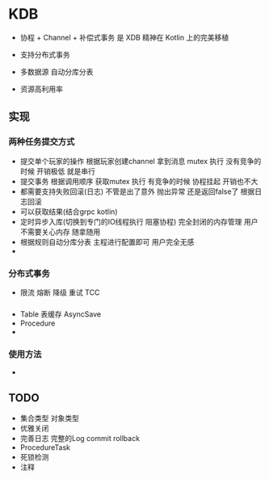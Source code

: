 # KDB

- 协程 + Channel + 补偿式事务 是 XDB 精神在 Kotlin 上的完美移植

- 支持分布式事务
- 多数据源 自动分库分表
- 资源高利用率

## 实现

### 两种任务提交方式

- 提交单个玩家的操作 根据玩家创建channel 拿到消息 mutex 执行 没有竞争的时候 开销极低 就是串行
- 提交事务 根据调用顺序 获取mutex 执行 有竞争的时候 协程挂起 开销也不大
- 都需要支持失败回滚(日志) 不管是出了意外 抛出异常 还是返回false了 根据日志回滚
- 可以获取结果(结合grpc kotlin)
- 定时异步入库(切换到专门的IO线程执行 阻塞协程) 完全封闭的内存管理 用户不需要关心内存 随拿随用
- 根据规则自动分库分表 主程进行配置即可 用户完全无感
-

### 分布式事务

- 限流 熔断 降级 重试 TCC

###     

- Table 表缓存 AsyncSave
- Procedure
-

### 使用方法
- 

## TODO

- 集合类型 对象类型
- 优雅关闭
- 完善日志 完整的Log commit rollback
- ProcedureTask
- 死锁检测
- 注释